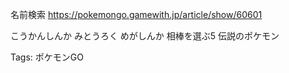 名前検索 https://pokemongo.gamewith.jp/article/show/60601

こうかんしんか みとうろく めがしんか 相棒を選ぶ5 伝説のポケモン

Tags: ポケモンGO
